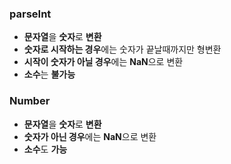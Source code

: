 ### parseInt
* **문자열**을 **숫자**로 **변환**
* **숫자로 시작하는 경우**에는 숫자가 끝날때까지만 형변환
* **시작이 숫자가 아닐 경우**에는 **NaN**으로 변환
* **소수**는 **불가능**

### Number
* **문자열**을 **숫자**로 **변환**
* **숫자가 아닌 경우**에는 **NaN**으로 변환
* **소수**도 **가능**
